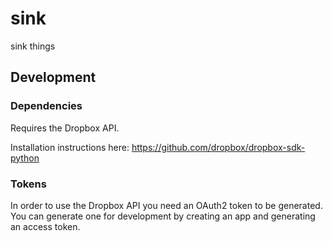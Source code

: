 # sink
sink things


## Development

### Dependencies
Requires the Dropbox API.

Installation instructions here: https://github.com/dropbox/dropbox-sdk-python

### Tokens
In order to use the Dropbox API you need an OAuth2 token to be generated. You can generate one for development by creating an app and generating an access token.

